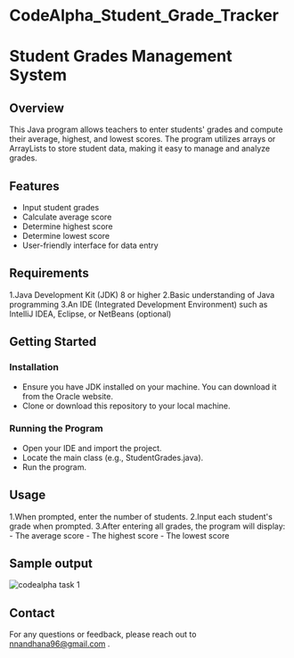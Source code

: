 # CodeAlpha_Student_Grade_Tracker

# Student Grades Management System

## Overview
This Java program allows teachers to enter students' grades and compute their average, highest, and lowest scores. The program utilizes arrays or ArrayLists to store student data, making it easy to manage and analyze grades.

## Features
 - Input student grades
 - Calculate average score
 - Determine highest score
 - Determine lowest score
 - User-friendly interface for data entry

## Requirements
 1.Java Development Kit (JDK) 8 or higher
 2.Basic understanding of Java programming
 3.An IDE (Integrated Development Environment) such as IntelliJ IDEA, Eclipse, or NetBeans (optional)

## Getting Started
### Installation
   - Ensure you have JDK installed on your machine. You can download it from the Oracle website.
   - Clone or download this repository to your local machine.
### Running the Program
   - Open your IDE and import the project.
   - Locate the main class (e.g., StudentGrades.java).
   - Run the program.

## Usage
 1.When prompted, enter the number of students.
 2.Input each student's grade when prompted.
 3.After entering all grades, the program will display:
      - The average score
      - The highest score
      - The lowest score

## Sample output

![codealpha task 1](https://github.com/user-attachments/assets/7c4379ca-1b01-4b03-adea-8e92d07fbeee)

## Contact
For any questions or feedback, please reach out to nnandhana96@gmail.com .
